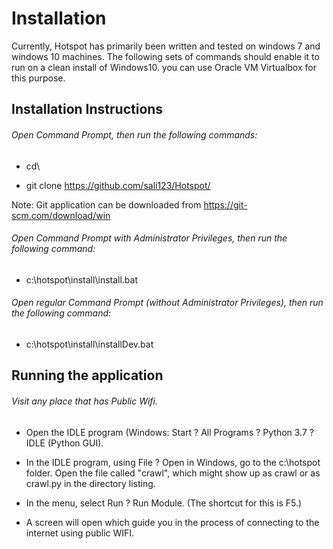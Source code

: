 # Installation
Currently, Hotspot has primarily been written and tested on windows 7 and windows 10 machines. The following sets of commands should enable it to run on a clean install of Windows10. you can use Oracle VM Virtualbox for this purpose.



## Installation Instructions

###### Open Command Prompt, then run the following commands:  

- cd\


- git clone https://github.com/sali123/Hotspot/


Note: Git application can be downloaded from https://git-scm.com/download/win



######  Open Command Prompt with Administrator Privileges, then run the following command: 

- c:\hotspot\install\install.bat 


###### Open  regular Command Prompt (without Administrator Privileges), then run the following command:  

- c:\hotspot\install\installDev.bat 


## Running the application

######  Visit any place that has Public Wifi.


- Open the IDLE program (Windows: Start ? All Programs ? Python 3.7 ? IDLE (Python GUI).

- In the IDLE program, using File ? Open in Windows, go to the c:\hotspot folder. Open the file called "crawl", which might show up as crawl or as crawl.py in the directory listing.


- In the menu, select Run ? Run Module. (The shortcut for this is F5.)


- A screen will open which guide you in the process of connecting to the internet using public WIFI. 